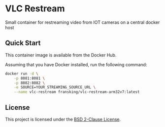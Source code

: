 # VLC Restream
Small container for restreaming video from IOT cameras on a central docker host

## Quick Start

This container image is available from the Docker Hub.

Assuming that you have Docker installed, run the following command:

````bash
docker run -d \
    -p 8081:8081 \
    -p 8082:8082 \
    -e SOURCE=YOUR_STREAMING_SOURCE_URL \
    --name vlc-restream fransking/vlc-restream-arm32v7:latest
````

## License 

This project is licensed under the [BSD 2-Clause License](LICENSE).
